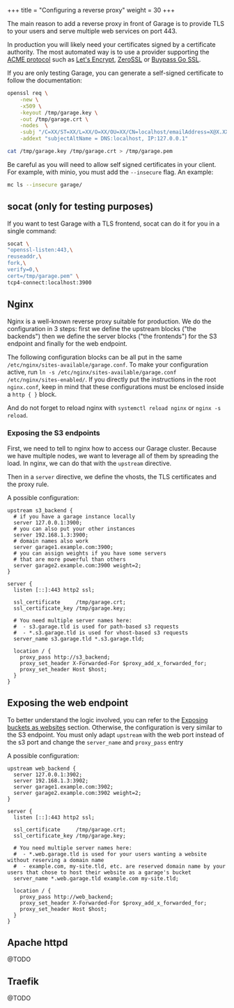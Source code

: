 +++
title = "Configuring a reverse proxy"
weight = 30
+++

The main reason to add a reverse proxy in front of Garage is to provide TLS to your users and serve multiple web services on port 443.

In production you will likely need your certificates signed by a certificate authority.
The most automated way is to use a provider supporting the [ACME protocol](https://datatracker.ietf.org/doc/html/rfc8555) 
such as [Let's Encrypt](https://letsencrypt.org/), [ZeroSSL](https://zerossl.com/) or [Buypass Go SSL](https://www.buypass.com/ssl/products/acme).

If you are only testing Garage, you can generate a self-signed certificate to follow the documentation:

```bash
openssl req \
    -new \
    -x509 \
    -keyout /tmp/garage.key \
    -out /tmp/garage.crt \
    -nodes  \
    -subj "/C=XX/ST=XX/L=XX/O=XX/OU=XX/CN=localhost/emailAddress=X@X.XX" \
    -addext "subjectAltName = DNS:localhost, IP:127.0.0.1"

cat /tmp/garage.key /tmp/garage.crt > /tmp/garage.pem
```

Be careful as you will need to allow self signed certificates in your client.
For example, with minio, you must add the `--insecure` flag.
An example:

```bash
mc ls --insecure garage/
```

## socat (only for testing purposes)

If you want to test Garage with a TLS frontend, socat can do it for you in a single command:

```bash
socat \
"openssl-listen:443,\
reuseaddr,\
fork,\
verify=0,\
cert=/tmp/garage.pem" \
tcp4-connect:localhost:3900
```

## Nginx

Nginx is a well-known reverse proxy suitable for production.
We do the configuration in 3 steps: first we define the upstream blocks ("the backends")
then we define the server blocks ("the frontends") for the S3 endpoint and finally for the web endpoint.

The following configuration blocks can be all put in the same `/etc/nginx/sites-available/garage.conf`.
To make your configuration active, run `ln -s /etc/nginx/sites-available/garage.conf /etc/nginx/sites-enabled/`.
If you directly put the instructions in the root `nginx.conf`, keep in mind that these configurations must be enclosed inside a `http { }` block.

And do not forget to reload nginx with `systemctl reload nginx` or `nginx -s reload`.

### Exposing the S3 endpoints

First, we need to tell to nginx how to access our Garage cluster.
Because we have multiple nodes, we want to leverage all of them by spreading the load.
In nginx, we can do that with the `upstream` directive.

Then in a `server` directive, we define the vhosts, the TLS certificates and the proxy rule.

A possible configuration:

```nginx
upstream s3_backend {
  # if you have a garage instance locally
  server 127.0.0.1:3900;
  # you can also put your other instances
  server 192.168.1.3:3900;
  # domain names also work
  server garage1.example.com:3900;
  # you can assign weights if you have some servers 
  # that are more powerful than others
  server garage2.example.com:3900 weight=2;
}

server {
  listen [::]:443 http2 ssl;

  ssl_certificate     /tmp/garage.crt;
  ssl_certificate_key /tmp/garage.key;

  # You need multiple server names here:
  #  - s3.garage.tld is used for path-based s3 requests
  #  - *.s3.garage.tld is used for vhost-based s3 requests
  server_name s3.garage.tld *.s3.garage.tld;

  location / {
    proxy_pass http://s3_backend;
    proxy_set_header X-Forwarded-For $proxy_add_x_forwarded_for;
    proxy_set_header Host $host;
  }
}
```

## Exposing the web endpoint

To better understand the logic involved, you can refer to the [Exposing buckets as websites](/cookbook/exposing_websites.html) section.
Otherwise, the configuration is very similar to the S3 endpoint.
You must only adapt `upstream` with the web port instead of the s3 port and change the `server_name` and `proxy_pass` entry

A possible configuration:


```nginx
upstream web_backend {
  server 127.0.0.1:3902;
  server 192.168.1.3:3902;
  server garage1.example.com:3902;
  server garage2.example.com:3902 weight=2;
}

server {
  listen [::]:443 http2 ssl;

  ssl_certificate     /tmp/garage.crt;
  ssl_certificate_key /tmp/garage.key;

  # You need multiple server names here:
  #  - *.web.garage.tld is used for your users wanting a website without reserving a domain name
  #  - example.com, my-site.tld, etc. are reserved domain name by your users that chose to host their website as a garage's bucket
  server_name *.web.garage.tld example.com my-site.tld;

  location / {
    proxy_pass http://web_backend;
    proxy_set_header X-Forwarded-For $proxy_add_x_forwarded_for;
    proxy_set_header Host $host;
  }
}
```

## Apache httpd

@TODO

## Traefik

@TODO

